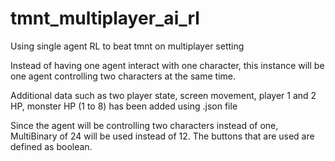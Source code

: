 # tmnt_multiplayer_ai_rl
Using single agent RL to beat tmnt on multiplayer setting

Instead of having one agent interact with one character, this instance will be one agent controlling two characters at the same time.

Additional data such as two player state, screen movement, player 1 and 2 HP, monster HP (1 to 8) has been added using .json file

Since the agent will be controlling two characters instead of one, MultiBinary of 24 will be used instead of 12. The buttons that are used are defined as boolean. 

